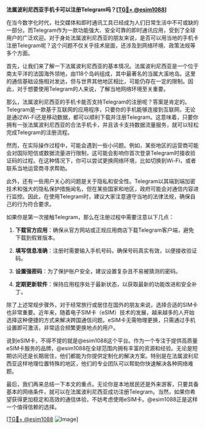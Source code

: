 **法属波利尼西亚手机卡可以注册Telegram吗？[[TG💪+ @esim1088](https://t.me/s/esim1088)]**

在当今数字化时代，社交媒体和即时通讯工具已经成为人们日常生活中不可或缺的一部分。而Telegram作为一款功能强大、安全可靠的即时通讯应用，受到了全球用户的广泛欢迎。对于身处法属波利尼西亚的朋友来说，是否可以用当地的手机卡注册Telegram呢？这个问题不仅关乎技术层面，还涉及到网络环境、政策法规等多个方面。

首先，让我们来了解一下法属波利尼西亚的基本情况。法属波利尼西亚是一个位于南太平洋的法国海外领地，由118个岛屿组成，其中最著名的当属大溪地岛。这里的通信基础设施相对发达，但与世界其他地区相比，可能仍存在一定的限制。因此，对于想要使用Telegram的人来说，了解当地网络环境至关重要。

那么，法属波利尼西亚的手机卡能否支持Telegram的注册呢？答案是肯定的。Telegram是一款基于互联网的应用程序，只要你的手机能够连接到互联网，无论是通过Wi-Fi还是移动数据，都可以顺利下载并注册Telegram。这意味着，只要你拥有一张法属波利尼西亚的合法手机卡，并且该卡支持数据流量服务，就可以轻松完成Telegram的注册流程。

然而，在实际操作过程中，可能会遇到一些小问题。例如，某些地区的运营商可能会对国际短信或数据流量进行限制，这可能会影响你首次登录Telegram时接收验证码的过程。在这种情况下，你可以尝试更换网络环境，比如切换到Wi-Fi，或者联系当地运营商寻求帮助。

此外，还有一些用户关心的问题是关于隐私和安全性。Telegram以其端到端加密技术和强大的隐私保护措施闻名，但在某些国家和地区，政府可能会对通信内容进行监控。因此，在使用Telegram时，建议大家注意遵守当地的法律法规，确保自己的行为符合要求。

如果你是第一次接触Telegram，那么在注册过程中需要注意以下几点：

1. **下载官方应用**：确保从官方网站或正规应用商店下载Telegram客户端，避免下载到假冒版本。
   
2. **填写信息准确**：注册时需要输入手机号码，确保号码真实有效，以便接收验证码。
   
3. **设置强密码**：为了保护账户安全，建议设置复杂且不易被猜测的密码。
   
4. **定期更新软件**：保持应用程序处于最新状态，以获取最新的功能改进和安全补丁。

除了上述常规步骤外，对于经常旅行或居住在国外的朋友来说，选择合适的SIM卡也非常重要。近年来，随着电子SIM卡（eSIM）技术的发展，越来越多的人开始选择这种便捷的方式来解决跨国通信问题。eSIM卡无需物理更换，只需通过手机设置即可激活，非常适合频繁更换地点的用户。

说到eSIM卡，不得不提的就是@esim1088这个平台。作为一个专注于提供高质量eSIM卡服务的品牌，@esim1088在全球范围内拥有丰富的资源和经验。无论是短期访问还是长期居住，他们都能为你提供定制化的解决方案。特别是在法属波利尼西亚这样地理位置特殊的地区，他们的专业团队可以帮助你快速解决各种网络难题。

最后，我们再来总结一下本文的重点。无论你是本地居民还是外来游客，只要具备基本的网络条件，就可以在法属波利尼西亚成功注册Telegram。当然，如果你希望获得更加稳定和高效的通信体验，不妨考虑使用eSIM卡。@esim1088正是这样一个值得信赖的选择。

[[TG💪+ @esim1088](https://t.me/s/esim1088) ![Image](https://i.postimg.cc/4NQfJmqS/Snipaste-2025-05-13-00-14-12.png)]